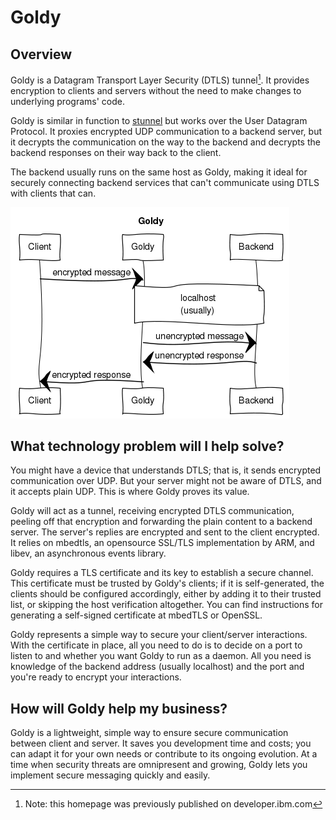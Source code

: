 # Goldy

## Overview

Goldy is a Datagram Transport Layer Security (DTLS) tunnel[^1].  It provides
encryption to clients and servers without the need to make changes to
underlying programs' code.

Goldy is similar in function to [stunnel](https://www.stunnel.org/) but works
over the User Datagram Protocol.  It proxies encrypted UDP communication to a
backend server, but it decrypts the communication on the way to the backend and
decrypts the backend responses on their way back to the client.

The backend usually runs on the same host as Goldy, making it ideal for
securely connecting backend services that can't communicate using DTLS with
clients that can.


![Goldy sequence diagram](goldy-diagram.png)


## What technology problem will I help solve?

You might have a device that understands DTLS; that is, it sends encrypted
communication over UDP.  But your server might not be aware of DTLS, and it
accepts plain UDP.  This is where Goldy proves its value.

Goldy will act as a tunnel, receiving encrypted DTLS communication, peeling off
that encryption and forwarding the plain content to a backend server.  The
server's replies are encrypted and sent to the client encrypted.  It relies on
mbedtls, an opensource SSL/TLS implementation by ARM, and libev, an
asynchronous events library.

Goldy requires a TLS certificate and its key to establish a secure channel.
This certificate must be trusted by Goldy's clients; if it is self-generated,
the clients should be configured accordingly, either by adding it to their
trusted list, or skipping the host verification altogether.  You can find
instructions for generating a self-signed certificate at mbedTLS or OpenSSL.

Goldy represents a simple way to secure your client/server interactions.  With
the certificate in place, all you need to do is to decide on a port to listen
to and whether you want Goldy to run as a daemon.  All you need is knowledge of
the backend address (usually localhost) and the port and you're ready to
encrypt your interactions.


## How will Goldy help my business?

Goldy is a lightweight, simple way to ensure secure communication between
client and server.  It saves you development time and costs; you can adapt it
for your own needs or contribute to its ongoing evolution. At a time when
security threats are omnipresent and growing, Goldy lets you implement secure
messaging quickly and easily.


[^1]: Note: this homepage was previously published on developer.ibm.com
